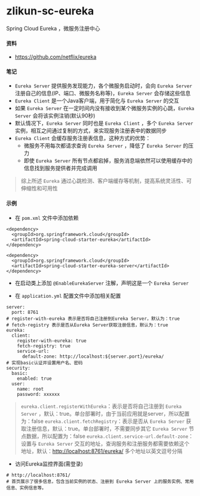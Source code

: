 # zlikun-sc-eureka
Spring Cloud Eureka ，微服务注册中心

#### 资料
- <https://github.com/netflix/eureka>

#### 笔记
- `Eureka Server` 提供服务发现能力，各个微服务启动时，会向 `Eureka Server` 注册自己的信息(IP、端口、微服务名称等)，`Eureka Server` 会存储这些信息
- `Eureka Client` 是一个Java客户端，用于简化与 `Eureka Server` 的交互
- 如果 `Eureka Server` 在一定时间内没有接收到某个微服务实例的心跳，`Eureka Server` 会将该实例注销(默认90秒)
- 默认情况下，`Eureka Server` 同时也是 `Eureka Client` ，多个 `Eureka Server` 实例，相互之间通过复制的方式，来实现服务注册表中的数据同步
- `Eureka Client` 会缓存服务注册表信息，这种方式的优势：
  - 微服务不用每次都请求查询 `Eureka Server` ，降低了 `Eureka Server` 的压力
  - 即使 `Eureka Server` 所有节点都宕掉，服务消息端依然可以使用缓存中的信息找到服务提供者并完成调用

> 综上所述 `Eureka` 通过心跳检测、客户端缓存等机制，提高系统灵活性、可伸缩性和可用性

#### 示例
- 在 `pom.xml` 文件中添加依赖

```
<dependency>
  <groupId>org.springframework.cloud</groupId>
  <artifactId>spring-cloud-starter-eureka</artifactId>
</dependency>

<dependency>
  <groupId>org.springframework.cloud</groupId>
  <artifactId>spring-cloud-starter-eureka-server</artifactId>
</dependency>
```
- 在启动类上添加 `@EnableEurekaServer` 注解，声明这是一个 `Eureka Server`

- 在 `application.yml` 配置文件中添加相关配置

```
server:
  port: 8761
# register-with-eureka 表示是否将自己注册到Eureka Server，默认为：true
# fetch-registry 表示是否从Eureka Server获取注册信息，默认为：true
eureka:
  client:
    register-with-eureka: true
    fetch-registry: true
    service-url:
      default-zone: http://localhost:${server.port}/eureka/
# 实现basic认证并设置用户名、密码
security:
  basic:
    enabled: true
  user:
    name: root
    password: xxxxxx
```
> `eureka.client.registerWithEureka`：表示是否将自己注册到 `Eureka Server` ，默认：true。单台部署时，由于当前应用就是server，所以配置为：false
> `eureka.client.fetchRegistry`：表示是否从 `Eureka Server` 获取注册信息，默认：true。单台部署时，不需要同步其它 `Eureka Server` 节点数据，所以配置为：false
> `eureka.client.service-url.default-zone`：设置与 `Eureka Server` 交互的地址，查询服务和注册服务都需要依赖这个地址，默认：<http://localhost:8761/eureka/> 多个地址以英文逗号分隔

- 访问Eureka监控界面(需登录)

```
# http://localhost:8761/
# 首页展示了很多信息，包含当前实例的状态、注册到 Eureka Server 上的服务实例、常用信息、实例信息等。
```
